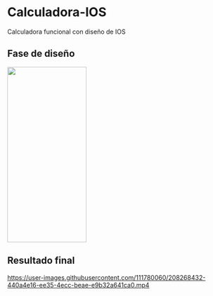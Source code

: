 # Calculadora-IOS
Calculadora funcional con diseño de IOS 

<h2> Fase de diseño </h2>
<img src="https://i.postimg.cc/cLTmvPy1/Whats-App-Image-2022-12-14-at-9-15-29-PM.jpg" width="180" height="400"/>

<h2> Resultado final </h2>

https://user-images.githubusercontent.com/111780060/208268432-440a4e16-ee35-4ecc-beae-e9b32a641ca0.mp4
